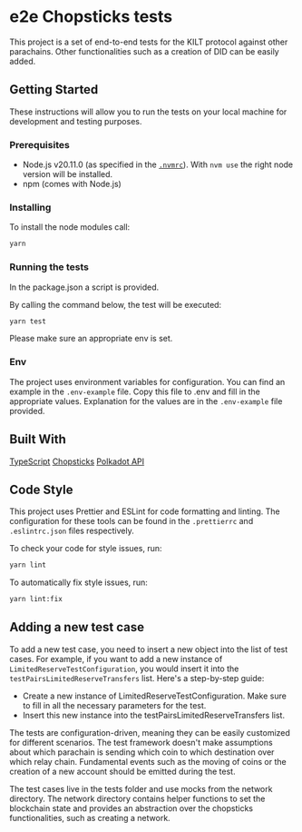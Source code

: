 # e2e Chopsticks tests

This project is a set of end-to-end tests for the KILT protocol against other parachains. 
Other functionalities such as a creation of DID can be easily added.

## Getting Started

These instructions will allow you to run the tests on your local machine for development and testing purposes.

### Prerequisites

- Node.js v20.11.0 (as specified in the [`.nvmrc`](https://github.com/nvm-sh/nvm)). With `nvm use` the right node version will be installed.
- npm (comes with Node.js)


### Installing

To install the node modules call:

```sh
yarn 
```

### Running the tests 

In the package.json a script is provided. 

By calling the command below, the test will be executed: 

```sh
yarn test 
```

Please make sure an appropriate env is set. 

### Env 

The project uses environment variables for configuration. You can find an example in the `.env-example` file. Copy this file to 
.env and fill in the appropriate values. Explanation for the values are in the `.env-example` file provided.


## Built With 

[TypeScript](https://www.typescriptlang.org/)
[Chopsticks](https://github.com/AcalaNetwork/chopsticks)
[Polkadot API](https://github.com/polkadot-js/api)

## Code Style 

This project uses Prettier and ESLint for code formatting and linting. The configuration for these tools can be found in the `.prettierrc` and `.eslintrc.json` files respectively.

To check your code for style issues, run:

```sh
yarn lint
```

To automatically fix style issues, run:

```sh
yarn lint:fix
```

## Adding a new test case

To add a new test case, you need to insert a new object into the list of test cases. For example, if you want to add a new instance of `LimitedReserveTestConfiguration`, you would insert it into the `testPairsLimitedReserveTransfers` list. Here's a step-by-step guide:


- Create a new instance of LimitedReserveTestConfiguration. Make sure to fill in all the necessary parameters for the test.
- Insert this new instance into the testPairsLimitedReserveTransfers list.

The tests are configuration-driven, meaning they can be easily customized for different scenarios. The test framework doesn't make assumptions about which parachain is sending which coin to which destination over which relay chain. Fundamental events such as the moving of coins or the creation of a new account should be emitted during the test.

The test cases live in the tests folder and use mocks from the network directory. The network directory contains helper functions to set the blockchain state and provides an abstraction over the chopsticks functionalities, such as creating a network.
